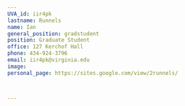 ```yaml
---
UVA_id: iir4pk
lastname: Runnels
name: Ian
general_position: gradstudent
position: Graduate Student
office: 127 Kerchof Hall
phone: 434-924-3796
email: iir4pk@virginia.edu
image:
personal_page: https://sites.google.com/view/2runnels/



---
```

